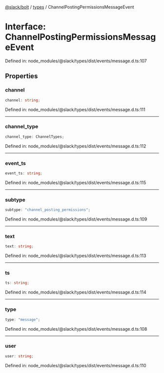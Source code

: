 [@slack/bolt](../../../../index.md) / [types](../index.md) / ChannelPostingPermissionsMessageEvent

# Interface: ChannelPostingPermissionsMessageEvent

Defined in: node\_modules/@slack/types/dist/events/message.d.ts:107

## Properties

### channel

```ts
channel: string;
```

Defined in: node\_modules/@slack/types/dist/events/message.d.ts:111

***

### channel\_type

```ts
channel_type: ChannelTypes;
```

Defined in: node\_modules/@slack/types/dist/events/message.d.ts:112

***

### event\_ts

```ts
event_ts: string;
```

Defined in: node\_modules/@slack/types/dist/events/message.d.ts:115

***

### subtype

```ts
subtype: "channel_posting_permissions";
```

Defined in: node\_modules/@slack/types/dist/events/message.d.ts:109

***

### text

```ts
text: string;
```

Defined in: node\_modules/@slack/types/dist/events/message.d.ts:113

***

### ts

```ts
ts: string;
```

Defined in: node\_modules/@slack/types/dist/events/message.d.ts:114

***

### type

```ts
type: "message";
```

Defined in: node\_modules/@slack/types/dist/events/message.d.ts:108

***

### user

```ts
user: string;
```

Defined in: node\_modules/@slack/types/dist/events/message.d.ts:110
